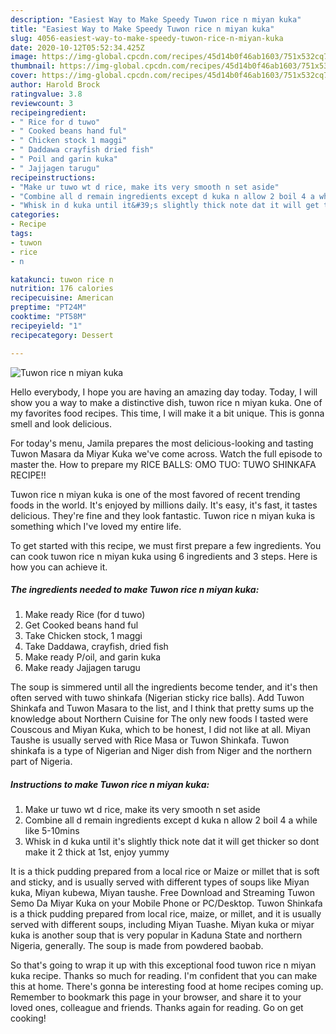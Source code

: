 ```yaml
---
description: "Easiest Way to Make Speedy Tuwon rice n miyan kuka"
title: "Easiest Way to Make Speedy Tuwon rice n miyan kuka"
slug: 4056-easiest-way-to-make-speedy-tuwon-rice-n-miyan-kuka
date: 2020-10-12T05:52:34.425Z
image: https://img-global.cpcdn.com/recipes/45d14b0f46ab1603/751x532cq70/tuwon-rice-n-miyan-kuka-recipe-main-photo.jpg
thumbnail: https://img-global.cpcdn.com/recipes/45d14b0f46ab1603/751x532cq70/tuwon-rice-n-miyan-kuka-recipe-main-photo.jpg
cover: https://img-global.cpcdn.com/recipes/45d14b0f46ab1603/751x532cq70/tuwon-rice-n-miyan-kuka-recipe-main-photo.jpg
author: Harold Brock
ratingvalue: 3.8
reviewcount: 3
recipeingredient:
- " Rice for d tuwo"
- " Cooked beans hand ful"
- " Chicken stock 1 maggi"
- " Daddawa crayfish dried fish"
- " Poil and garin kuka"
- " Jajjagen tarugu"
recipeinstructions:
- "Make ur tuwo wt d rice, make its very smooth n set aside"
- "Combine all d remain ingredients except d kuka n allow 2 boil 4 a while like 5-10mins"
- "Whisk in d kuka until it&#39;s slightly thick note dat it will get thicker so dont make it 2 thick at 1st, enjoy yummy"
categories:
- Recipe
tags:
- tuwon
- rice
- n

katakunci: tuwon rice n 
nutrition: 176 calories
recipecuisine: American
preptime: "PT24M"
cooktime: "PT58M"
recipeyield: "1"
recipecategory: Dessert

---
```



![Tuwon rice n miyan kuka](https://img-global.cpcdn.com/recipes/45d14b0f46ab1603/751x532cq70/tuwon-rice-n-miyan-kuka-recipe-main-photo.jpg)

Hello everybody, I hope you are having an amazing day today. Today, I will show you a way to make a distinctive dish, tuwon rice n miyan kuka. One of my favorites food recipes. This time, I will make it a bit unique. This is gonna smell and look delicious.

For today&#39;s menu, Jamila prepares the most delicious-looking and tasting Tuwon Masara da Miyar Kuka we&#39;ve come across. Watch the full episode to master the. How to prepare my RICE BALLS: OMO TUO: TUWO SHINKAFA RECIPE!!

Tuwon rice n miyan kuka is one of the most favored of recent trending foods in the world. It's enjoyed by millions daily. It's easy, it's fast, it tastes delicious. They're fine and they look fantastic. Tuwon rice n miyan kuka is something which I've loved my entire life.


To get started with this recipe, we must first prepare a few ingredients. You can cook tuwon rice n miyan kuka using 6 ingredients and 3 steps. Here is how you can achieve it.

<!--inarticleads1-->

##### The ingredients needed to make Tuwon rice n miyan kuka:

1. Make ready  Rice (for d tuwo)
1. Get  Cooked beans hand ful
1. Take  Chicken stock, 1 maggi
1. Take  Daddawa, crayfish, dried fish
1. Make ready  P/oil, and garin kuka
1. Make ready  Jajjagen tarugu


The soup is simmered until all the ingredients become tender, and it&#39;s then often served with tuwo shinkafa (Nigerian sticky rice balls). Add Tuwon Shinkafa and Tuwon Masara to the list, and I think that pretty sums up the knowledge about Northern Cuisine for The only new foods I tasted were Couscous and Miyan Kuka, which to be honest, I did not like at all. Miyan Taushe is usually served with Rice Masa or Tuwon Shinkafa. Tuwon shinkafa is a type of Nigerian and Niger dish from Niger and the northern part of Nigeria. 

<!--inarticleads2-->

##### Instructions to make Tuwon rice n miyan kuka:

1. Make ur tuwo wt d rice, make its very smooth n set aside
1. Combine all d remain ingredients except d kuka n allow 2 boil 4 a while like 5-10mins
1. Whisk in d kuka until it&#39;s slightly thick note dat it will get thicker so dont make it 2 thick at 1st, enjoy yummy


It is a thick pudding prepared from a local rice or Maize or millet that is soft and sticky, and is usually served with different types of soups like Miyan kuka, Miyan kubewa, Miyan taushe. Free Download and Streaming Tuwon Semo Da Miyar Kuka on your Mobile Phone or PC/Desktop. Tuwon Shinkafa is a thick pudding prepared from local rice, maize, or millet, and it is usually served with different soups, including Miyan Tuashe. Miyan kuka or miyar kuka is another soup that is very popular in Kaduna State and northern Nigeria, generally. The soup is made from powdered baobab. 

So that's going to wrap it up with this exceptional food tuwon rice n miyan kuka recipe. Thanks so much for reading. I'm confident that you can make this at home. There's gonna be interesting food at home recipes coming up. Remember to bookmark this page in your browser, and share it to your loved ones, colleague and friends. Thanks again for reading. Go on get cooking!
